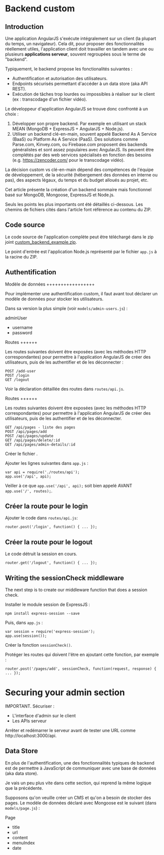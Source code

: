 Backend custom
==============

Introduction
------------

Une application AngularJS s'exécute intégralement sur un client (la plupart du temps, un navigateur). Cela dit, pour proposer des fonctionnalités réellement utiles, l'application client doit travailler en tandem avec une ou plusieurs **applications serveur**, souvent regroupées sous le terme de "backend".

Typiquement, le backend propose les fonctionalités suivantes :
- Authentification et autorisation des utilisateurs.
- Endpoints sécurisés permettant d'accéder à un data store (aka API REST).
- Exécution de tâches trop lourdes ou impossibles à réaliser sur le client (ex : transcodage d'un fichier vidéo).

Le développeur d'application AngularJS se trouve donc confronté à un choix :

1. Développer son propre backend. Par exemple en utilisant un stack MEAN (MongoDB + ExpressJS + AngularJS + Node.js).
2. Utiliser un backend clé-en-main, souvent appelé Backend As A Service (BaaS) ou Platform As A Service (PaaS). Des solutions comme Parse.com, Kinvey.com, ou Firebase.com proposent des backends généralistes et sont assez populaires avec AngularJS. Ils peuvent être complétés par des web services spécialisés en fonction des besoins (e.g. https://zencoder.com/ pour le transcodage vidéo).

La décision custom vs clé-en-main dépend des compétences de l'équipe de développement, de la sécurité (hébergement des données en interne ou pas), des aspects légaux, du temps et du budget alloués au projet, etc.

Cet article présente la création d'un backend sommaire mais fonctionnel basé sur MongoDB, Mongoose, ExpressJS et Node.js.

Seuls les points les plus importants ont été détaillés ci-dessous. Les chemins de fichiers cités dans l'article font référence au contenu du ZIP.

Code source
-----------

Le code source de l'application complète peut être téléchargé dans le zip joint [custom_backend_example.zip](custom_backend_example.zip).

Le point d'entrée est l'application Node.js représenté par le fichier `app.js` à la racine du ZIP.

Authentification
----------------

Modèle de données
+++++++++++++++++

Pour implémenter une authentification custom, il faut avant tout déclarer un modèle de données pour stocker les utilisateurs.

Dans sa version la plus simple (voir `models/admin-users.js`) :

adminUser
  - username
  - password

Routes
++++++

Les routes suivantes doivent être exposées (avec les méthodes HTTP correspondantes) pour permettre à l'application AngularJS de créer des utilisateurs, puis de les authentifier et de les déconnecter :

    POST /add-user
    POST /login
    GET /logout

Voir la déclaration détaillée des routes dans `routes/api.js`.

Routes
++++++

Les routes suivantes doivent être exposées (avec les méthodes HTTP correspondantes) pour permettre à l'application AngularJS de créer des utilisateurs, puis de les authentifier et de les déconnecter.

    GET /api/pages - liste des pages
    POST /api/pages/add
    POST /api/pages/update
    GET /api/pages/delete/:id
    GET /api/pages/admin-details/:id

Créer le fichier .

Ajouter les lignes suivantes dans `app.js` :

    var api = require('./routes/api');
    app.use('/api', api);

Veiller à ce que `app.use('/api', api);` soit bien appelé AVANT `app.use('/', routes);`.

Créer la route pour le login
----------------------------

Ajouter le code dans `routes/api.js`:

    router.post('/login', function() { ... });

Créer la route pour le logout
-----------------------------

Le code détruit la session en cours.

    router.get('/logout', function() { ... });

Writing the sessionCheck middleware
-----------------------------------

The next step is to create our middleware function that does a session check.

Installer le module session de ExpressJS :

    npm install express-session --save

Puis, dans `app.js` :

    var session = require('express-session');
    app.use(session());

Créer la fonction `sessionCheck()`.

Protéger les routes qui doivent l'être en ajoutant cette fonction, par exemple :

    router.post('/pages/add', sessionCheck, function(request, response) { ... });


Securing your admin section
===========================

IMPORTANT. Sécuriser :
- L'interface d'admin sur le client
- Les APIs serveur


Arrêter et redémarrer le serveur avant de tester une URL comme http://localhost:3000/api.

Data Store
----------

En plus de l'authentification, une des fonctionnalités typiques de backend est de permettre à JavaScript de communiquer avec une base de données (aka data store).

Je vais un peu plus vite dans cette section, qui reprend la même logique que la précédente.

Supposons qu'on veuille créer un CMS et qu'on a besoin de stocker des pages. Le modèle de données déclaré avec Mongoose est le suivant (dans `models/page.js`) :

Page
  - title
  - url
  - content
  - menuIndex
  - date
